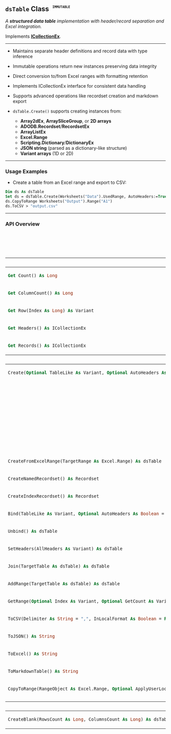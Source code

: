 ## **`dsTable` Class** <sup><sub><sup> &nbsp; <kbd><code>__IMMUTABLE__</code></kbd></sup></sub></sup>

_A **structured data table** implementation with header/record separation and Excel integration._

Implements __[ICollectionEx](./ICollectionEx.md)__.

---

- Maintains separate header definitions and record data with type inference
- Immutable operations return new instances preserving data integrity
- Direct conversion to/from Excel ranges with formatting retention
- Implements ICollectionEx interface for consistent data handling
- Supports advanced operations like recordset creation and markdown export

- `dsTable.Create()` supports creating instances from:
  - **Array2dEx**, **ArraySliceGroup**, or **2D arrays**
  - **ADODB.Recordset**/**RecordsetEx**
  - **ArrayListEx**
  - **Excel.Range**
  - **Scripting.Dictionary**/**DictionaryEx**
  - **JSON string** (parsed as a dictionary-like structure)
  - **Variant arrays** (1D or 2D)

---

### **Usage Examples**

* Create a table from an Excel range and export to CSV:

```vb
Dim ds As dsTable
Set ds = dsTable.Create(Worksheets("Data").UsedRange, AutoHeaders:=True)
ds.CopyToRange Worksheets("Output").Range("A1")
ds.ToCSV > "output.csv"
```

---

### **API Overview**

<table width="100%"><caption>

### **`dsTable` API**  
</caption>
<thead><tr><th colspan="2">PROPERTIES</th></tr></thead>
<tbody>


<tr><td align="left" valign="top">

```vb
Get Count() As Long
```
</td><td align="left" valign="top">
Number of data rows in the table
</td></tr>


<tr><td align="left" valign="top">

```vb
Get ColumnCount() As Long
```
</td><td align="left" valign="top">
Number of columns (matches header count)
</td></tr>


<tr><td align="left" valign="top">

```vb
Get Row(Index As Long) As Variant
```
</td><td align="left" valign="top">
Returns an array of values for the specified row index
</td></tr>


<tr><td align="left" valign="top">

```vb
Get Headers() As ICollectionEx
```
</td><td align="left" valign="top">
Column definitions including name, format, type, and size
</td></tr>


<tr><td align="left" valign="top">

```vb
Get Records() As ICollectionEx
```
</td><td align="left" valign="top">
Underlying data storage as ArraySliceGroup
</td></tr>
</tbody>



<thead><tr><th colspan="2">FUNCTIONS</th></tr></thead>
<tbody>


<tr><td align="left" valign="top">

```vb
Create(Optional TableLike As Variant, Optional AutoHeaders As Boolean = False) As dsTable
```
</td><td align="left" valign="top">
Creates a new instance from the following sources:
  - **Array2dEx**, **ArraySliceGroup**, or **2D arrays**
  - **ADODB.Recordset**/**RecordsetEx**
  - **ArrayListEx**
  - **Excel.Range**
  - **Scripting.Dictionary**/**DictionaryEx**
  - **JSON string** (parsed as a dictionary-like structure)
  - **Variant arrays** (1D or 2D)
  
AutoHeaders detects column names from the first row if enabled. If TableLike is omitted, returns an empty table.
</td></tr>

<tr><td align="left" valign="top">

```vb
CreateFromExcelRange(TargetRange As Excel.Range) As dsTable
```
</td><td align="left" valign="top">
Creates table instance from Excel range with automatic header detection
</td></tr>

<tr><td align="left" valign="top">

```vb
CreateNamedRecordset() As Recordset
```
</td><td align="left" valign="top">
Exports data to a named ADO recordset with schema based on headers
</td></tr>

<tr><td align="left" valign="top">

```vb
CreateIndexRecordset() As Recordset
```
</td><td align="left" valign="top">
Creates indexed ADO recordset with primary key based on first column
</td></tr>

<tr><td align="left" valign="top">

```vb
Bind(TableLike As Variant, Optional AutoHeaders As Boolean = False) As dsTable
```
</td><td align="left" valign="top">
Binds to existing data source preserving immutability
</td></tr>


<tr><td align="left" valign="top">

```vb
Unbind() As dsTable
```
</td><td align="left" valign="top">
Disassociates from current data source
</td></tr>


<tr><td align="left" valign="top">

```vb
SetHeaders(AllHeaders As Variant) As dsTable
```
</td><td align="left" valign="top">
Define columns with name/format/type info (immutable operation returns new instance)
</td></tr>


<tr><td align="left" valign="top">

```vb
Join(TargetTable As dsTable) As dsTable
```
</td><td align="left" valign="top">
Concatenates columns from another table (returns new instance)
</td></tr>


<tr><td align="left" valign="top">

```vb
AddRange(TargetTable As dsTable) As dsTable
```
</td><td align="left" valign="top">
Adds records from another table (returns new instance)
</td></tr>


<tr><td align="left" valign="top">

```vb
GetRange(Optional Index As Variant, Optional GetCount As Variant, Optional ColumnIndexes As Variant) As dsTable
```
</td><td align="left" valign="top">
Extract subset of data with optional row/column filtering
</td></tr>


<tr><td align="left" valign="top">

```vb
ToCSV(Delimiter As String = ",", InLocalFormat As Boolean = False) As String
```
</td><td align="left" valign="top">
Exports to CSV with optional delimiter and locale formatting
</td></tr>


<tr><td align="left" valign="top">

```vb
ToJSON() As String
```
</td><td align="left" valign="top">
JSON representation with schema and metadata
</td></tr>


<tr><td align="left" valign="top">

```vb
ToExcel() As String
```
</td><td align="left" valign="top">
Exports to tab-separated Excel-friendly format
</td></tr>


<tr><td align="left" valign="top">

```vb
ToMarkdownTable() As String
```
</td><td align="left" valign="top">
Generates markdown-formatted table with headers and data alignment
</td></tr>


<tr><td align="left" valign="top">

```vb
CopyToRange(RangeObject As Excel.Range, Optional ApplyUserLocale As Boolean = True, Optional WriteHeaders As Boolean = True) As dsTable
```
</td><td align="left" valign="top">
Exports to Excel with optional formatting and headers. Returns updated table instance
</td></tr>


</tbody>



<thead><tr><th colspan="2">STATIC</th></tr></thead>
<tbody>


<tr><td align="left" valign="top">

```vb
CreateBlank(RowsCount As Long, ColumnsCount As Long) As dsTable
```
</td><td align="left" valign="top">
Creates empty table with specified dimensions
</td></tr>


</tbody>

</table>

